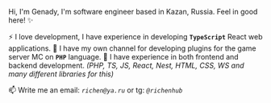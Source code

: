 Hi, I'm Genady, I'm software engineer based in Kazan, Russia. Feel in good here! ✨

⚡ I love development, I have experience in developing **`TypeScript`** React web applications.
🌱 I have my own channel for developing plugins for the game server MC on **`PHP`** language.
🔭 I have experience in both frontend and backend development. _(PHP, TS, JS, React, Nest, HTML, CSS, WS and many different libraries for this)_

📫 Write me an email: _`richen@ya.ru`_ or tg: _`@richenhub`_
